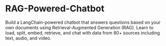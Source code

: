 # RAG-Powered-Chatbot
Build a LangChain-powered chatbot that answers questions based on your own documents using Retrieval-Augmented Generation (RAG). Learn to load, split, embed, retrieve, and chat with data from 80+ sources including text, audio, and video.
